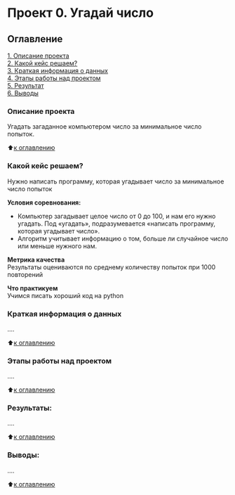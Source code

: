 # Проект 0. Угадай число

## Оглавление  
[1. Описание проекта](https://github.com/Maks-Egorov/stdy_data_science/tree/main/project_0.README.md#Описание-проекта)  
[2. Какой кейс решаем?](https://github.com/Maks-Egorov/stdy_data_science/tree/main/project_0.README.md#Какой-кейс-решаем)  
[3. Краткая информация о данных](https://github.com/Maks-Egorov/stdy_data_science/tree/main/project_0.README.md#Краткая-информация-о-данных)  
[4. Этапы работы над проектом](https://github.com/Maks-Egorov/stdy_data_science/tree/main/project_0.README.md#Этапы-работы-над-проектом)  
[5. Результат](https://github.com/Maks-Egorov/stdy_data_science/tree/main/project_0.README.md#Результат)    
[6. Выводы](https://github.com/Maks-Egorov/stdy_data_science/tree/main/project_0.README.md#Выводы) 

### Описание проекта    
Угадать загаданное компьютером число за минимальное число попыток.

:arrow_up:[к оглавлению](https://github.com/Maks-Egorov/stdy_data_science/blob/main/project_0/README.md)


### Какой кейс решаем?    
Нужно написать программу, которая угадывает число за минимальное число попыток

**Условия соревнования:**  
- Компьютер загадывает целое число от 0 до 100, и нам его нужно угадать. Под «угадать», подразумевается «написать программу, которая угадывает число».
- Алгоритм учитывает информацию о том, больше ли случайное число или меньше нужного нам.

**Метрика качества**     
Результаты оцениваются по среднему количеству попыток при 1000 повторений

**Что практикуем**     
Учимся писать хороший код на python


### Краткая информация о данных
....
  
:arrow_up:[к оглавлению](https://github.com/Maks-Egorov/stdy_data_science/blob/main/project_0/README.md#Оглавление)


### Этапы работы над проектом  
....

:arrow_up:[к оглавлению](https://github.com/Maks-Egorov/stdy_data_science/blob/main/project_0/README.md#Оглавление)


### Результаты:  
....

:arrow_up:[к оглавлению](https://github.com/Maks-Egorov/stdy_data_science/blob/main/project_0/README.md#Оглавление)


### Выводы:  
....

:arrow_up:[к оглавлению](https://github.com/Maks-Egorov/stdy_data_science/blob/main/project_0/README.md#Оглавление)
